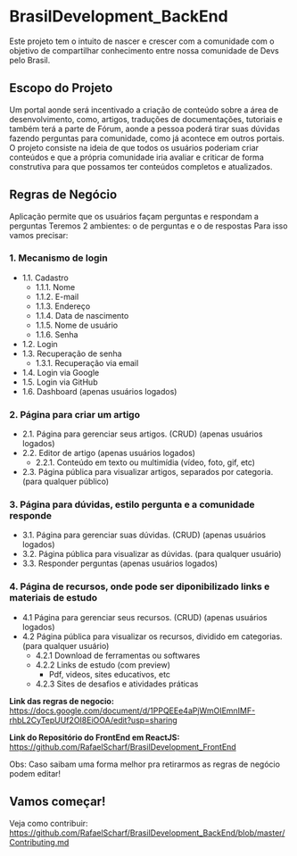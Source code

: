 # BrasilDevelopment_BackEnd
Este projeto tem o intuito de nascer e crescer com a comunidade com o objetivo de compartilhar conhecimento entre nossa comunidade de Devs pelo Brasil.

## Escopo do Projeto
Um portal aonde será incentivado a criação de conteúdo sobre a área de desenvolvimento, como, artigos, traduções de documentações, tutoriais e também terá a parte de Fórum, aonde a pessoa poderá tirar suas dúvidas fazendo perguntas para comunidade, como já acontece em outros portais. O projeto consiste na ideia de que todos os usuários poderiam criar conteúdos e que a própria comunidade iria avaliar e criticar de forma construtiva para que possamos ter conteúdos completos e atualizados.
  
## Regras de Negócio 
Aplicação permite que os usuários façam perguntas e respondam a perguntas
Teremos 2 ambientes: o de perguntas e o de respostas
Para isso vamos precisar:

 ### 1. Mecanismo de login
- 1.1. Cadastro
  - 1.1.1. Nome
  - 1.1.2. E-mail
  - 1.1.3. Endereço
  - 1.1.4. Data de nascimento
  - 1.1.5. Nome de usuário
  - 1.1.6. Senha
- 1.2. Login
- 1.3. Recuperação de senha
  - 1.3.1. Recuperação via email
- 1.4. Login via Google
- 1.5. Login via GitHub
- 1.6. Dashboard (apenas usuários logados)

### 2. Página para criar um artigo
- 2.1. Página para gerenciar seus artigos. (CRUD) (apenas usuários logados)
- 2.2. Editor de artigo (apenas usuários logados)
  - 2.2.1. Conteúdo em texto ou multimídia (vídeo, foto, gif, etc)
- 2.3. Página pública para visualizar artigos, separados por categoria. (para qualquer público)

### 3. Página para dúvidas, estilo pergunta e a comunidade responde
- 3.1. Página para gerenciar suas dúvidas. (CRUD) (apenas usuários logados)
- 3.2. Página pública para visualizar as dúvidas. (para qualquer usuário)
- 3.3. Responder perguntas (apenas usuários logados)

### 4. Página de recursos, onde pode ser diponibilizado links e materiais de estudo
- 4.1 Página para gerenciar seus recursos. (CRUD) (apenas usuários logados)
- 4.2 Página pública para visualizar os recursos, dividido em categorias. (para qualquer usuário)
  - 4.2.1 Download de ferramentas ou softwares
  - 4.2.2 Links de estudo (com preview)
    - Pdf, videos, sites educativos, etc
  - 4.2.3 Sites de desafios e atividades práticas

**Link das regras de negocio:**
https://docs.google.com/document/d/1PPQEEe4aPjWmOIEmnIMF-rhbL2CyTepUUf2OI8EiOOA/edit?usp=sharing

**Link do Repositório do FrontEnd em ReactJS:**
https://github.com/RafaelScharf/BrasilDevelopment_FrontEnd

Obs: Caso saibam uma forma melhor pra retirarmos as regras de negócio podem editar!
  
 ## Vamos começar! 
 Veja como contribuir: https://github.com/RafaelScharf/BrasilDevelopment_BackEnd/blob/master/Contributing.md
